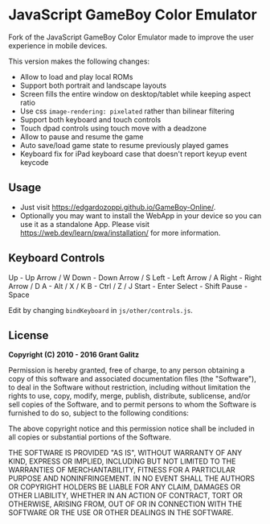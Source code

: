 # JavaScript GameBoy Color Emulator

Fork of the JavaScript GameBoy Color Emulator made to improve the user experience in mobile devices.

This version makes the following changes:

- Allow to load and play local ROMs
- Support both portrait and landscape layouts
- Screen fills the entire window on desktop/tablet while keeping aspect ratio
- Use css `image-rendering: pixelated` rather than bilinear filtering
- Support both keyboard and touch controls
- Touch dpad controls using touch move with a deadzone
- Allow to pause and resume the game
- Auto save/load game state to resume previously played games
- Keyboard fix for iPad keyboard case that doesn't report keyup event keycode

## Usage

- Just visit https://edgardozoppi.github.io/GameBoy-Online/.
- Optionally you may want to install the WebApp in your device so you can use it as a standalone App. Please visit https://web.dev/learn/pwa/installation/ for more information.

## Keyboard Controls

Up - Up Arrow / W
Down - Down Arrow / S
Left - Left Arrow / A
Right - Right Arrow / D
A - Alt / X / K
B - Ctrl / Z / J
Start - Enter
Select - Shift
Pause - Space

Edit by changing `bindKeyboard` in `js/other/controls.js`.

## License

**Copyright (C) 2010 - 2016 Grant Galitz**

Permission is hereby granted, free of charge, to any person obtaining a copy of this software and associated documentation files (the "Software"), to deal in the Software without restriction, including without limitation the rights to use, copy, modify, merge, publish, distribute, sublicense, and/or sell copies of the Software, and to permit persons to whom the Software is furnished to do so, subject to the following conditions:

The above copyright notice and this permission notice shall be included in all copies or substantial portions of the Software.

THE SOFTWARE IS PROVIDED "AS IS", WITHOUT WARRANTY OF ANY KIND, EXPRESS OR IMPLIED, INCLUDING BUT NOT LIMITED TO THE WARRANTIES OF MERCHANTABILITY, FITNESS FOR A PARTICULAR PURPOSE AND NONINFRINGEMENT. IN NO EVENT SHALL THE AUTHORS OR COPYRIGHT HOLDERS BE LIABLE FOR ANY CLAIM, DAMAGES OR OTHER LIABILITY, WHETHER IN AN ACTION OF CONTRACT, TORT OR OTHERWISE, ARISING FROM, OUT OF OR IN CONNECTION WITH THE SOFTWARE OR THE USE OR OTHER DEALINGS IN THE SOFTWARE.
